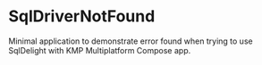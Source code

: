# SqlDriverNotFound
Minimal application to demonstrate error found when trying to use SqlDelight with KMP Multiplatform Compose app.
